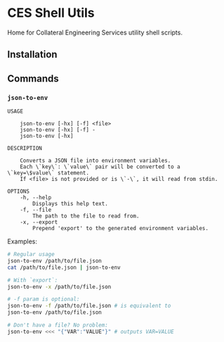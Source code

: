 # CES Shell Utils

Home for Collateral Engineering Services utility shell scripts.

## Installation

## Commands

### `json-to-env`

```
USAGE

	json-to-env [-hx] [-f] <file>
	json-to-env [-hx] [-f] -
	json-to-env [-hx]

DESCRIPTION

	Converts a JSON file into environment variables.
	Each \`key\`: \`value\` pair will be converted to a \`key=\$value\` statement.
	If <file> is not provided or is \`-\`, it will read from stdin.

OPTIONS
	-h, --help
        Displays this help text.
	-f, --file
		The path to the file to read from.
	-x, --export
        Prepend 'export' to the generated environment variables.
```

Examples:

```bash
# Regular usage
json-to-env /path/to/file.json
cat /path/to/file.json | json-to-env

# With `export`:
json-to-env -x /path/to/file.json

# -f param is optional:
json-to-env -f /path/to/file.json # is equivalent to
json-to-env /path/to/file.json

# Don't have a file? No problem:
json-to-env <<< "{"VAR":"VALUE"}" # outputs VAR=VALUE
```
